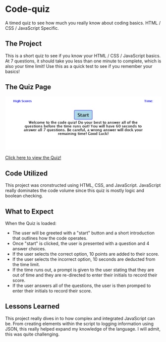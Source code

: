 # Code-quiz
A timed quiz to see how much you really know about coding basics. HTML / CSS / JavaScript Specific.

## The Project

This is a short quiz to see if you know your HTML / CSS / JavaScript basics. At 7 questions, it should take you less than one minute to complete, which is also your time limit! Use this as a quick test to see if you remember your basics!

## The Quiz Page

<p align="center">
<img src="Assets\images\code-quiz webpage.png" alt="Code Quiz">
</p>

<a href="" target="_blank">Click here to view the Quiz!</a>

## Code Utilized

This project was cronstructed using HTML, CSS, and JavaScript. JavaScript really dominates the code volume since this quiz is mostly logic and boolean checking.

## What to Expect

When the Quiz is loaded:
- The user will be greeted with a "start" button and a short introduction that outlines how the code operates.
- Once "start" is clicked, the user is presented with a question and 4 answer choices.
- If the user selects the correct option, 10 points are added to their score.
- If the user selects the incorrect option, 10 seconds are deducted from the time limit.
- If the time runs out, a prompt is given to the user stating that they are out of time and they are re-directed to enter their initials to record their score.
- If the user answers all of the questions, the user is then promped to enter their initials to record their score.

## Lessons Learned

This project really dives in to how complex and integrated JavaScript can be. From creating elements within the script to logging information using JSON, this really helped expand my knowledge of the language. I will admit, this was quite challenging.
